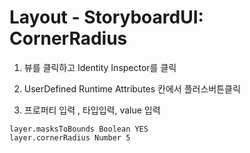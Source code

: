 # Layout - StoryboardUI: CornerRadius

1. 뷰를 클릭하고 Identity Inspector를 클릭

2. UserDefined Runtime Attributes 칸에서 플러스버튼클릭

3. 프로퍼티 입력 , 타입입력, value 입력
```
layer.masksToBounds Boolean YES
layer.cornerRadius Number 5
```



